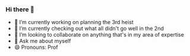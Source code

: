 ### Hi there 👋

<!--
**prof-sergio-marquina/prof-sergio-marquina** is a ✨ _special_ ✨ repository because its `README.md` (this file) appears on your GitHub profile.

Here are some ideas to get you started:

-->

- 🔭 I’m currently working on planning the 3rd heist
- 🌱 I’m currently checking out what all didn't go well in the 2nd
- 👯 I’m looking to collaborate on anything that's in my area of expertise
- 💬 Ask me about myself
- 😄 Pronouns: Prof
